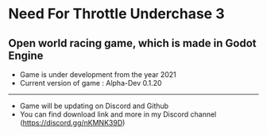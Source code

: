 # Need For Throttle Underchase 3
  Open world racing game, which is made in Godot Engine
---
- Game is under development from the year 2021
- Current version of game : Alpha-Dev 0.1.20
---
- Game will be updating on Discord and Github
- You can find download link and more in my Discord channel (https://discord.gg/nKMNK39D)

